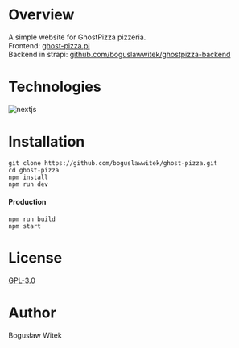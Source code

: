 # Overview
A simple website for GhostPizza pizzeria.<br>
Frontend: [ghost-pizza.pl](https://ghost-pizza.pl) <br>
Backend in strapi: [github.com/boguslawwitek/ghostpizza-backend](https://github.com/boguslawwitek/ghostpizza-backend)

# Technologies
![nextjs](https://img.shields.io/badge/next.js-000000?style=for-the-badge&logo=nextdotjs&logoColor=white)

# Installation
```
git clone https://github.com/boguslawwitek/ghost-pizza.git
cd ghost-pizza
npm install
npm run dev
```
#### Production
```
npm run build
npm start
```

# License
[GPL-3.0](https://github.com/boguslawwitek/Playergency/blob/main/LICENSE)

# Author
Bogusław Witek
